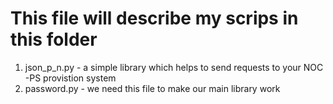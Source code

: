 # This file will describe my scrips in this folder

1. json_p_n.py - a simple library which helps to send requests to your  NOC -PS provistion system
2. password.py - we need this file to make our main library work 